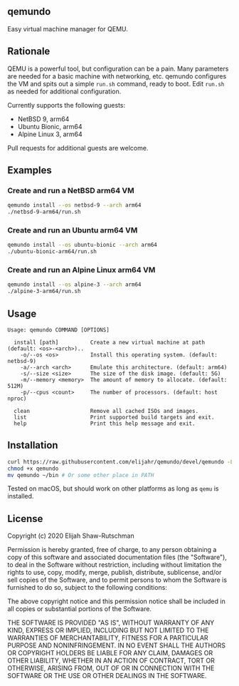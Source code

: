 ## qemundo

Easy virtual machine manager for QEMU.

## Rationale

QEMU is a powerful tool, but configuration can be a pain.
Many parameters are needed for a basic machine with networking, etc. qemundo
configures the VM and spits out a simple `run.sh` command, ready to boot. Edit
`run.sh` as needed for additional configuration.

Currently supports the following guests:

* NetBSD 9, arm64
* Ubuntu Bionic, arm64
* Alpine Linux 3, arm64

Pull requests for additional guests are welcome.

## Examples


### Create and run a NetBSD arm64 VM

```sh
qemundo install --os netbsd-9 --arch arm64
./netbsd-9-arm64/run.sh
```

### Create and run an Ubuntu arm64 VM

```sh
qemundo install --os ubuntu-bionic --arch arm64
./ubuntu-bionic-arm64/run.sh
```

### Create and run an Alpine Linux arm64 VM

```sh
qemundo install --os alpine-3 --arch arm64
./alpine-3-arm64/run.sh
```

## Usage

```
Usage: qemundo COMMAND [OPTIONS]

  install [path]          Create a new virtual machine at path (default: <os>-<arch>)..
    -o/--os <os>          Install this operating system. (default: netbsd-9)
    -a/--arch <arch>      Emulate this architecture. (default: arm64)
    -s/--size <size>      The size of the disk image. (default: 5G)
    -m/--memory <memory>  The amount of memory to allocate. (default: 512M)
    -p/--cpus <count>     The number of processors. (default: host nproc)

  clean                   Remove all cached ISOs and images.
  list                    Print supported build targets and exit.
  help                    Print this help message and exit.

```

## Installation

```sh
curl https://raw.githubusercontent.com/elijahr/qemundo/devel/qemundo -LSsf > qemundo
chmod +x qemundo
mv qemundo ~/bin # Or some other place in PATH
```

Tested on macOS, but should work on other platforms as long as `qemu` is
installed.

## License

Copyright (c) 2020 Elijah Shaw-Rutschman

Permission is hereby granted, free of charge, to any person obtaining a copy
of this software and associated documentation files (the "Software"), to deal
in the Software without restriction, including without limitation the rights
to use, copy, modify, merge, publish, distribute, sublicense, and/or sell
copies of the Software, and to permit persons to whom the Software is
furnished to do so, subject to the following conditions:

The above copyright notice and this permission notice shall be included in all
copies or substantial portions of the Software.

THE SOFTWARE IS PROVIDED "AS IS", WITHOUT WARRANTY OF ANY KIND, EXPRESS OR
IMPLIED, INCLUDING BUT NOT LIMITED TO THE WARRANTIES OF MERCHANTABILITY,
FITNESS FOR A PARTICULAR PURPOSE AND NONINFRINGEMENT. IN NO EVENT SHALL THE
AUTHORS OR COPYRIGHT HOLDERS BE LIABLE FOR ANY CLAIM, DAMAGES OR OTHER
LIABILITY, WHETHER IN AN ACTION OF CONTRACT, TORT OR OTHERWISE, ARISING FROM,
OUT OF OR IN CONNECTION WITH THE SOFTWARE OR THE USE OR OTHER DEALINGS IN THE
SOFTWARE.